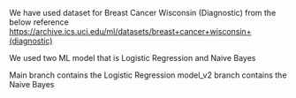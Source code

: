 We have used dataset for Breast Cancer Wisconsin (Diagnostic) from the below reference
https://archive.ics.uci.edu/ml/datasets/breast+cancer+wisconsin+(diagnostic)

We used two ML model that is Logistic Regression and Naive Bayes

Main branch contains the Logistic Regression 
model_v2 branch contains the Naive Bayes

